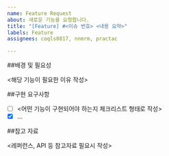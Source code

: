 ```yaml
---
name: Feature Request
about: 새로운 기능을 요청합니다.
title: "[Feature] #<이슈 번호> <내용 요약>"
labels: Feature
assignees: coqls0817, nnmrm, practac

---
```


##배경 및 필요성

<해당 기능이 필요한 이유 작성>

##구현 요구사항

- [ ]  <어떤 기능이 구현되어야 하는지 체크리스트 형태로 작성>
- [x]  ...

##참고 자료

<레퍼런스, API 등 참고자료 필요시 작성>
